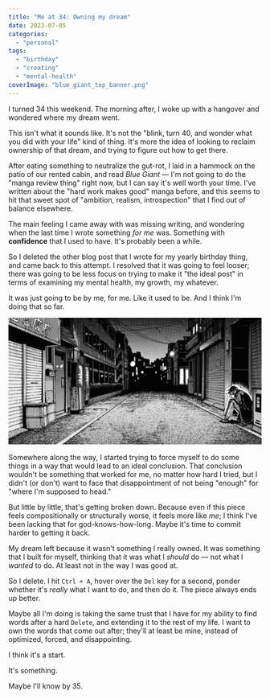 ```yaml
---
title: "Me at 34: Owning my dream"
date: 2023-07-05
categories: 
  - "personal"
tags: 
  - "birthday"
  - "creating"
  - "mental-health"
coverImage: "blue_giant_top_banner.png"
---
```


I turned 34 this weekend. The morning after, I woke up with a hangover and wondered where my dream went.

This isn't what it sounds like. It's not the "blink, turn 40, and wonder what you did with your life" kind of thing. It's more the idea of looking to reclaim ownership of that dream, and trying to figure out how to get there.

After eating something to neutralize the gut-rot, I laid in a hammock on the patio of our rented cabin, and read _Blue Giant_ — I'm not going to do the "manga review thing" right now, but I can say it's well worth your time. I've written about the "hard work makes good" manga before, and this seems to hit that sweet spot of "ambition, realism, introspection" that I find out of balance elsewhere.

The main feeling I came away with was missing writing, and wondering when the last time I wrote something _for me_ was. Something with **confidence** that I used to have. It's probably been a while.

So I deleted the other blog post that I wrote for my yearly birthday thing, and came back to this attempt. I resolved that it was going to feel looser; there was going to be less focus on trying to make it "the ideal post" in terms of examining my mental health, my growth, my whatever.

It was just going to be by me, for me. Like it used to be. And I think I'm doing that so far.

![](images/blue_giant_image1-1024x512.png)

Somewhere along the way, I started trying to force myself to do some things in a way that would lead to an ideal conclusion. That conclusion wouldn't be something that worked for me, no matter how hard I tried, but I didn't (or don't) want to face that disappointment of not being "enough" for "where I'm supposed to head."

But little by little, that's getting broken down. Because even if this piece feels compositionally or structurally worse, it feels more like _me_; I think I've been lacking that for god-knows-how-long. Maybe it's time to commit harder to getting it back.

My dream left because it wasn't something I really owned. It was something that I built for myself, thinking that it was what I _should_ do — not what I _wanted_ to do. At least not in the way I was good at.

So I delete. I hit `Ctrl + A`, hover over the `Del` key for a second, ponder whether it's _really_ what I want to do, and then do it. The piece always ends up better.

Maybe all I'm doing is taking the same trust that I have for my ability to find words after a hard `Delete`, and extending it to the rest of my life. I want to own the words that come out after; they'll at least be mine, instead of optimized, forced, and disappointing.

I think it's a start.

It's something.

Maybe I'll know by 35.
